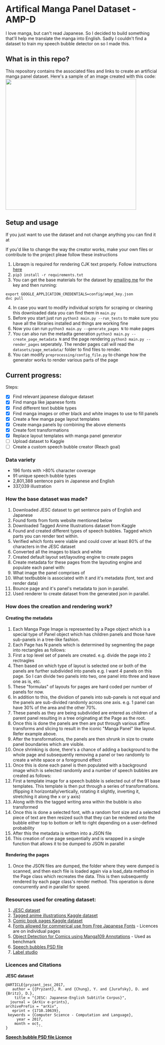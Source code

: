 # Artifical Manga Panel Dataset - AMP-D
I love manga, but can't read Japanese. So I decided to build something that'll help me translate the manga into 
English. Sadly I couldn't find a dataset to train my speech bubble detector on so I made this.

## What is in this repo?
This repository contains the associated files and links to create an artificial manga panel dataset.
Here's a sample of an image created with this code:
<br>
<img src="https://github.com/aasimsani/artificial_manga_panel_dataset/blob/main/docs/misc_files/sample.png" width=425>

## Setup and usage
If you just want to use the dataset and not change anything you can find it at <put link to kaggle here>

If you'd like to change the way the creator works, make your own files or contribute to the project pleae follow these instructions

1. Libraqm is required for rendering CJK text properly. Follow instructions [here](https://github.com/HOST-Oman/libraqm)
2. ```pip3 install -r requirements.txt```
3. You can get the base materials for the dataset by [emailing me](mailto:aasimsani05@gmail.com) for the key and then running:
  ```
  export GOOGLE_APPLICATION_CREDENTIALS=config/ampd_key.json
  dvc pull
  ```
4. In case you want to modify individual scripts for scraping or cleaning this downloaded data you can find them in ```main.py```
5. Before you start just run ```python3 main.py --run_tests``` to make sure
you have all the libraries installed and things are working fine
6. Now you can run ```python3 main.py --generate_pages N``` to make pages
  1. You can also run the metadta generation ```python3 main.py --create_page_metadata N``` and the page rendering ```python3 main.py --render_pages```     seperately. The render pages call will read the ```datasets/page_metadata/``` folder to find files to render.
7. You can modify ```preprocessing/config_file.py``` to change how the generator works to render various parts of the page

## Current progress:

Steps:
- [x] Find relevant japanese dialogue dataset
- [x] Find manga like japanese fonts
- [x] Find different text bubble types
- [x] Find manga images or other black and white images to use to fill panels
- [x] Create a few manga page layout templates
- [x] Create manga panels by combining the above elements
- [x] Create font transformations
- [x] Replace layout templates with manga panel generator
- [ ] Upload dataset to Kaggle
- [ ] Create a custom speech bubble creator (Reach goal)

### Data variety
- 196 fonts with >80% character coverage
- 91 unique speech bubble types
- 2,801,388 sentence pairs in Japanese and English
- 337,039 illustration

### How the base dataset was made?
1. Downloaded JESC dataset to get sentence pairs of English and Japanese
2. Found fonts from fonts website mentioned below
3. Downloaded Tagged Anime Illustrations dataset from Kaggle
4. Found and created different types of speech bubbles. Tagged which parts you can render text within.
5. Verified which fonts were viable and could cover at least 80% of the characters in the JESC dataset
6. Converted all the images to black and white 
7. Created default layout set/layouting engine to create pages 
8. Create metadata for these pages from the layouting engine and populate each panel with:
  1. What image the panel comprises of
  2. What textbubble is associated with it and it's metadata (font, text and render data)
9. Bounce page and it's panel's metadata to json in parallel.
9. Used renderer to create dataset from the generated json in parallel.

### How does the creation and rendering work?
#### Creating the metadata
1. Each Manga Page Image is represented by a Page object which is a special type of Panel object which has children panels and those have sub-panels in a tree-like fashion.
2. Each Page has N panels which is determined by segmenting the page into rectangles as follows:
  1. First a top level set of panels are created. e.g. divide the page into 2 rectnagles 
  2. Then based on which type of layout is selected one or both of the panels are further subdivided into panels e.g. I want 4 panels on this page. So I can divide two panels into two, one panel into three and leave one as is, etc.
  3. These "formulas" of layouts for pages are hard coded per number of panels for now.
  4. In addition to this, the dividion of panels into sub-panels is not equal and the panels are sub-divided randomly across one axis. e.g. 1 panel can have 30% of the area and the other 70%.
  5. These panels as they are being subdivided are entered as children of a parent panel resulting in a tree originating at the Page as the root.
3. Once this is done the panels are then are put through various affine transforms and slicing to result in the iconic "Manga Panel" like layout. Refer example above.
4. After the transformations, the panels are then shrunk in size to create panel boundaries which are visible.
5. Once shrinking is done, there's a chance of adding a background to the whole page and subsequently removing a panel or two randomly to create a white space or a foreground effect
6. Once this is done each panel is then populated with a background image which is selected randomly and a number of speech bubbles are created as follows:
  1. First a template image for a speech bubble is selected out of the 91 base templates. This template is then put through a series of transformations. (flipping it horizontally/vertically, rotating it slightly, inverting it, stretching it along the x or y axis)
  2. Along with this the tagged writing area within the bubble is also transformed
  3. Once this is done a selected font, with a random font size and a selected piece of text are then resized such that they can be rendered onto the bubble either top to bottom or left to right depending on a user-defined probability
7. After this the metadata is written into a JSON file
8. This creation of one page sequentially and is wrapped in a single function that allows it to be dumped to JSON in parallel
#### Rendering the pages
1. Once the JSON files are dumped, the folder where they were dumped is scanned, and then each file is loaded again via a load_data method in the Page class which recreates the data. This is then subsequently rendered by each page class's render method. This operation is done concurrently and in parallel for speed.

### Resources used for creating dataset:

1. [JESC dataset](https://nlp.stanford.edu/projects/jesc/)
2. [Tagged anime illustrations Kaggle dataset](https://www.kaggle.com/mylesoneill/tagged-anime-illustrations)
3. [Comic book pages Kaggle dataset](https://www.kaggle.com/cenkbircanoglu/comic-books-classification)
4. [Fonts allowed for commerical use from Free Japanese Fonts](https://www.freejapanesefont.com/) - Licences are on individual pages
5. [Object Detection for Comics using Manga109 Annotations](https://arxiv.org/pdf/1803.08670.pdf) - Used as benchmark
6. [Speech bubbles PSD file](https://www.deviantart.com/zombiesmile/art/300-Free-Speech-Bubbles-Download-419223430)
7. [Label studio](https://labelstud.io/)

### Licences and Citations
**JESC dataset**
```
@ARTICLE{pryzant_jesc_2017,
   author = {{Pryzant}, R. and {Chung}, Y. and {Jurafsky}, D. and {Britz}, D.},
    title = "{JESC: Japanese-English Subtitle Corpus}",
  journal = {ArXiv e-prints},
archivePrefix = "arXiv",
   eprint = {1710.10639},
 keywords = {Computer Science - Computation and Language},
     year = 2017,
    month = oct,
}             ```
```

[**Speech bubble PSD file Licence**](https://friendlystock.com/terms-of-use/)
